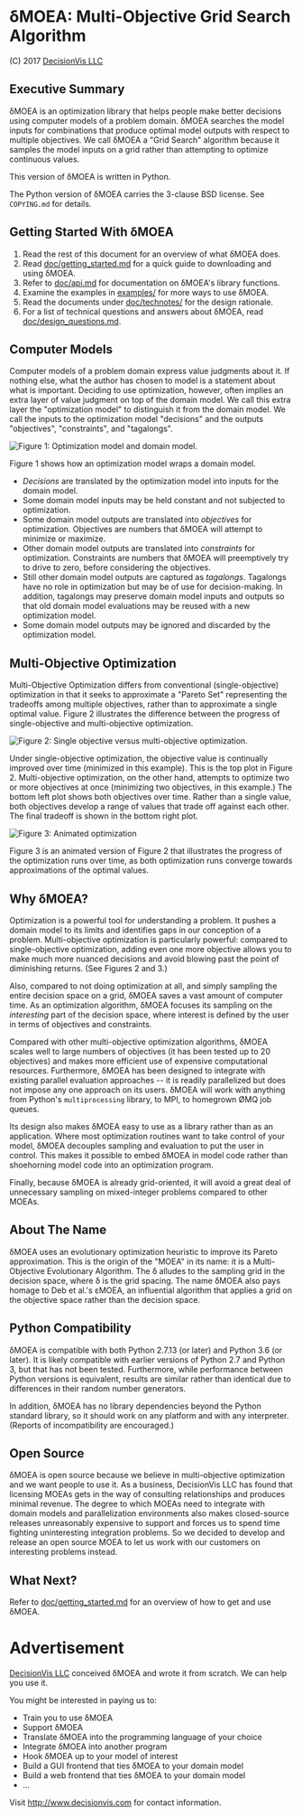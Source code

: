 # δMOEA: Multi-Objective Grid Search Algorithm

(C) 2017 [DecisionVis LLC](http://www.decisionvis.com)

## Executive Summary

δMOEA is an optimization library that helps people make
better decisions using computer models of a problem domain.
δMOEA searches the model inputs for combinations that
produce optimal model outputs with respect to multiple
objectives.  We call δMOEA a "Grid Search" algorithm
because it samples the model inputs on a grid rather than
attempting to optimize continuous values.

This version of δMOEA is written in Python.

The Python version of δMOEA carries the 3-clause BSD
license.  See `COPYING.md` for details.

## Getting Started With δMOEA

1. Read the rest of this document for an overview of what
δMOEA does.
2. Read [doc/getting_started.md](doc/getting_started.md)
for a quick guide to downloading and using δMOEA.
3. Refer to [doc/api.md](doc/api.md) for documentation
on δMOEA's library functions.
4. Examine the examples in [examples/](examples) for
more ways to use δMOEA.
5. Read the documents under
[doc/technotes/](doc/technotes) for the design rationale.
6. For a list of technical questions and answers about δMOEA, read
[doc/design_questions.md](doc/design_questions.md).

## Computer Models

Computer models of a problem domain express value judgments
about it.  If nothing else, what the author has chosen to
model is a statement about what is important.  Deciding to
use optimization, however, often implies an extra layer
of value judgment on top of the domain model.  We call
this extra layer the "optimization model" to distinguish
it from the domain model.  We call the inputs to
the optimization model "decisions" and the outputs
"objectives", "constraints", and "tagalongs".

![Figure 1: Optimization model and domain model.](doc/img/model.svg)

Figure 1 shows how an optimization model wraps a domain
model.

* _Decisions_ are translated by the optimization model into
inputs for the domain model.
* Some domain model inputs may be held constant and not
subjected to optimization.
* Some domain model outputs are translated into _objectives_
for optimization.  Objectives are numbers that δMOEA will
attempt to minimize or maximize.
* Other domain model outputs are translated into
_constraints_ for optimization.  Constraints are numbers
that δMOEA will preemptively try to drive to zero, before
considering the objectives.
* Still other domain model outputs are captured as
_tagalongs_.  Tagalongs have no role in optimization but may
be of use for decision-making.  In addition, tagalongs
may preserve domain model inputs and outputs so that
old domain model evaluations may be reused with a new
optimization model.
* Some domain model outputs may be ignored and discarded
by the optimization model.

## Multi-Objective Optimization

Multi-Objective Optimization differs from conventional
(single-objective) optimization in that it seeks to
approximate a "Pareto Set" representing the tradeoffs among
multiple objectives, rather than to approximate a single
optimal value.  Figure 2 illustrates the difference between
the progress of single-objective and multi-objective
optimization.

![Figure 2: Single objective versus multi-objective optimization.](doc/img/multiobjective.svg)

Under single-objective optimization, the objective value is
continually improved over time (minimized in this example).
This is the top plot in Figure 2.  Multi-objective
optimization, on the other hand, attempts to optimize two
or more objectives at once (minimizing two objectives,
in this example.)  The bottom left plot shows both
objectives over time.  Rather than a single value, both
objectives develop a range of values that trade off against
each other.  The final tradeoff is shown in the bottom
right plot.

![Figure 3: Animated optimization](doc/img/animated_optimization.gif)

Figure 3 is an animated version of Figure 2 that
illustrates the progress of the optimization runs
over time, as both optimization runs converge towards
approximations of the optimal values.

## Why δMOEA?

Optimization is a powerful tool for understanding
a problem.  It pushes a domain model to its limits
and identifies gaps in our conception of a problem.
Multi-objective optimization is particularly powerful:
compared to single-objective optimization, adding even
one more objective allows you to make much more nuanced
decisions and avoid blowing past the point of diminishing
returns.  (See Figures 2 and 3.)

Also, compared to not doing optimization at all, and
simply sampling the entire decision space on a grid, δMOEA
saves a vast amount of computer time.  As an optimization
algorithm, δMOEA focuses its sampling on the _interesting_
part of the decision space, where interest is defined by
the user in terms of objectives and constraints.

Compared with other multi-objective optimization
algorithms, δMOEA scales well to large numbers of
objectives (it has been tested up to 20 objectives)
and makes more efficient use of expensive computational
resources.  Furthermore, δMOEA has been designed to
integrate with existing parallel evaluation approaches --
it is readily parallelized but does not impose any one
approach on its users.  δMOEA will work with anything from
Python's `multiprocessing` library, to MPI, to homegrown
ØMQ job queues.

Its design also makes δMOEA easy to use as a library
rather than as an application.  Where most optimization
routines want to take control of your model, δMOEA
decouples sampling and evaluation to put the user
in control.  This makes it possible to embed δMOEA in
model code rather than shoehorning model code into an
optimization program.

Finally, because δMOEA is already grid-oriented, it will
avoid a great deal of unnecessary sampling on mixed-integer
problems compared to other MOEAs.

## About The Name

δMOEA uses an evolutionary optimization heuristic to
improve its Pareto approximation.  This is the origin
of the "MOEA" in its name: it is a Multi-Objective
Evolutionary Algorithm.  The δ alludes to the sampling
grid in the decision space, where δ is the grid spacing.
The name δMOEA also pays homage to Deb et al.'s εMOEA, an
influential algorithm that applies a grid on the objective
space rather than the decision space.

## Python Compatibility

δMOEA is compatible with both Python 2.7.13 (or later)
and Python 3.6 (or later).  It is likely compatible with
earlier versions of Python 2.7 and Python 3, but that has
not been tested.  Furthermore, while performance between
Python versions is equivalent, results are similar rather
than identical due to differences in their random number
generators.

In addition, δMOEA has no library dependencies beyond the
Python standard library, so it should work on any platform
and with any interpreter.  (Reports of incompatibility
are encouraged.)

## Open Source

δMOEA is open source because we believe in multi-objective
optimization and we want people to use it.  As a business,
DecisionVis LLC has found that licensing MOEAs gets in
the way of consulting relationships and produces minimal
revenue.  The degree to which MOEAs need to integrate
with domain models and parallelization environments also
makes closed-source releases unreasonably expensive to
support and forces us to spend time fighting uninteresting
integration problems.  So we decided to develop and release
an open source MOEA to let us work with our customers on
interesting problems instead.

## What Next?

Refer to [doc/getting_started.md](doc/getting_started.md)
for an overview of how to get and use δMOEA.

# Advertisement

[DecisionVis LLC](http://www.decisionvis.com) conceived
δMOEA and wrote it from scratch.  We can help you use it.

You might be interested in paying us to:

* Train you to use δMOEA
* Support δMOEA
* Translate δMOEA into the programming language of your choice
* Integrate δMOEA into another program
* Hook δMOEA up to your model of interest
* Build a GUI frontend that ties δMOEA to your domain model
* Build a web frontend that ties δMOEA to your domain model
* ...

Visit http://www.decisionvis.com for contact information.
